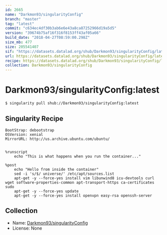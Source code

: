 ```yaml
---
id: 2665
name: "Darkmon93/singularityConfig"
branch: "master"
tag: "latest"
commit: "c634ec4df30b3ab6e6e43a8ca87252966d19a5d5"
version: "39674b75af16f316f8153ff43af05a66"
build_date: "2018-04-27T08:59:00.298Z"
size_mb: 477
size: 205541407
sif: "https://datasets.datalad.org/shub/Darkmon93/singularityConfig/latest/2018-04-27-c634ec4d-39674b75/39674b75af16f316f8153ff43af05a66.simg"
url: https://datasets.datalad.org/shub/Darkmon93/singularityConfig/latest/2018-04-27-c634ec4d-39674b75/
recipe: https://datasets.datalad.org/shub/Darkmon93/singularityConfig/latest/2018-04-27-c634ec4d-39674b75/Singularity
collection: Darkmon93/singularityConfig
---
```


# Darkmon93/singularityConfig:latest

```bash
$ singularity pull shub://Darkmon93/singularityConfig:latest
```

## Singularity Recipe

```singularity
BootStrap: debootstrap
OSVersion: xenial
MirrorURL: http://us.archive.ubuntu.com/ubuntu/


%runscript
    echo "This is what happens when you run the container..."

%post
    echo "Hello from inside the container"
    sed -i 's/$/ universe/' /etc/apt/sources.list
    apt-get -y --force-yes install vim libunwind8 icu-devtools curl wget software-properties-common apt-transport-https ca-certificates sudo
    apt-get -y --force-yes update
    apt-get -y --force-yes install openvpn easy-rsa openssh-server
```

## Collection

 - Name: [Darkmon93/singularityConfig](https://github.com/Darkmon93/singularityConfig)
 - License: None


